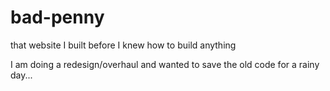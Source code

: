# bad-penny
that website I built before I knew how to build anything

I am doing a redesign/overhaul and wanted to save the old code for a rainy day...
